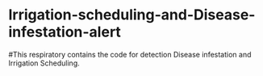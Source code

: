 # Irrigation-scheduling-and-Disease-infestation-alert
#This respiratory contains the code for detection Disease infestation and Irrigation Scheduling.

